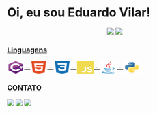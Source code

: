 # Oi, eu sou Eduardo Vilar!

<div align="center">
  <a href="https://github.com/vilar95">
<img height="160em" src="https://github-readme-stats.vercel.app/api?username=vilar95&show_icons=true&theme=github_dark&include_all_commits=true&count_private=true"/>
<img height="160em" src="https://github-readme-stats.vercel.app/api/top-langs/?username=vilar95&layout=compact&langs_count=10&theme=github_dark"/>
    
</div>

<h3> Linguagens </h3>
<div>
   <img align="center" alt="Csharp" height="30" width="40" src="https://raw.githubusercontent.com/devicons/devicon/master/icons/csharp/csharp-original.svg">
  - <img align="center" alt="Html5" height="30" width="40" src="https://raw.githubusercontent.com/devicons/devicon/master/icons/html5/html5-plain.svg">
  - <img align="center" alt="Css3" height="30" width="40" src="https://raw.githubusercontent.com/devicons/devicon/master/icons/css3/css3-plain.svg">
 - <img align="center" alt="javascript" height="30" width="40" src="https://raw.githubusercontent.com/devicons/devicon/master/icons/javascript/javascript-plain.svg">
 - <img align="center" alt="java" height="30" width="40" src="https://raw.githubusercontent.com/devicons/devicon/master/icons/java/java-original.svg">
 - <img align="center" alt="python" height="30" width="40" src="https://raw.githubusercontent.com/devicons/devicon/master/icons/python/python-original.svg">
</div>

<h3> CONTATO </h3>  
<div>  
  <a href="https://api.whatsapp.com/send?phone=551195454705" target="_blank"><img src="https://img.shields.io/badge/WhatsApp-25D366?style=for-the-badge&logo=whatsapp&logoColor=white" target="_black"></a>
  <a href="mailto:e.vilar95@gmail.com" target="_blank"><img src="https://img.shields.io/badge/Gmail-D14836?style=for-the-badge&logo=gmail&logoColor=white" target="_black"></a>
  <a href="https://www.linkedin.com/in/eduardo-vilar-830050230/" target="_blank"><img src="https://img.shields.io/badge/LinkedIn-0077B5?style=for-the-badge&logo=linkedin&logoColor=white" target="_black"></a>
  </div>

